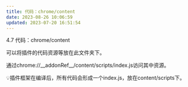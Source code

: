 ```yaml
---
title: 代码：chrome/content
date: 2023-08-26 10:06:59
updated: 2023-07-20 16:51:54
---
```

4.7 代码：chrome/content

可以将插件的代码资源等放在此文件夹下。

通过chrome://\_\_addonRef\_\_/content/scripts/index.js访问其中资源。

💡插件框架在编译后，所有代码会形成一个index.js，放在content/scripts下。